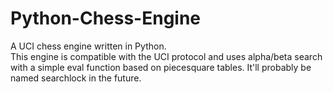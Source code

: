 # Python-Chess-Engine
 A UCI chess engine written in Python.  
 This engine is compatible with the UCI protocol and uses alpha/beta search with a simple eval function based on piecesquare tables. It'll probably be named searchlock in the future. 
